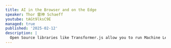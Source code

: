 ```yaml
---
title: AI in the Browser and on the Edge
speaker: Thor 雷神 Schaeff
youtube: tAGt9lksC9E
managed: true
published: '2025-02-12'
description: |
  Open Source libraries like Transformer.js allow you to run Machine Learning workloads right within your browser. We can perform multi-language speech recognition and translation, text-to-speech, and even RAG, fully offline and in-browser! In this session we take a look at some examples of what's possible, as well as a small look behind the scenes at Microsoft's open source ONNX Runtime which makes this possible. Hopefully this session can inspire you to sprinkle some AI into your client applications!
---
```

